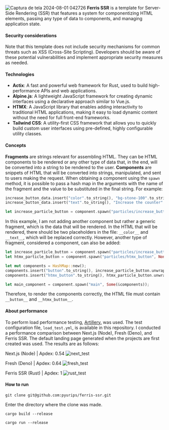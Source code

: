 
![Captura de tela 2024-08-01 042726](https://github.com/user-attachments/assets/7b37309e-2c6e-45e8-be2c-b009cbf0f233)
**Ferris SSR** is a template for Server-Side Rendering (SSR) that features a system for componentizing HTML elements, passing any type of data to components, and managing application state.

#### Security considerations
Note that this template does not include security mechanisms for common threats such as XSS (Cross-Site Scripting). Developers should be aware of these potential vulnerabilities and implement appropriate security measures as needed.

#### Technologies
- **Actix**: A fast and powerful web framework for Rust, used to build high-performance APIs and web applications.
- **Alpine.js**: A lightweight JavaScript framework for creating dynamic interfaces using a declarative approach similar to Vue.js.
- **HTMX**: A JavaScript library that enables adding interactivity to traditional HTML applications, making it easy to load dynamic content without the need for full front-end frameworks.
- **Tailwind CSS**: A utility-first CSS framework that allows you to quickly build custom user interfaces using pre-defined, highly configurable utility classes.

#### Concepts
**Fragments** are strings relevant for assembling HTML. They can be HTML components to be rendered or any other type of data that, in the end, will be converted into a string to be rendered to the user. **Components** are snippets of HTML that will be converted into strings, manipulated, and sent to users making the request. When obtaining a component using the `spawn` method, it is possible to pass a hash map in the arguments with the name of the fragment and the value to be substituted in the final string. For example:
```rust
increase_button_data.insert("color".to_string(), "bg-stone-100".to_string());
increase_button_data.insert("text".to_string(), "Increase the counter".to_string());

let increase_particle_button = component.spawn("particles/increase_button", Some(&increase_button_data));
```
In this example, I am not adding another component but rather a generic fragment, which is the data that will be rendered. In the HTML that will be rendered, there should be two placeholders in the file: `__color__` and `__text__`, which will be replaced correctly. However, another type of fragment, considered a component, can also be added:
```rust
let increase_particle_button = component.spawn("particles/increase_button", Some(&increase_button_data));
let htmx_particle_button = component.spawn("particles/htmx_button", None);

let mut components = HashMap::new();
components.insert("button".to_string(), increase_particle_button.unwrap());
components.insert("htmx_button".to_string(), htmx_particle_button.unwrap());

let main_component = component.spawn("main", Some(&components));
```
Therefore, to render the components correctly, the HTML file must contain `__button__` and `__htmx_button__`.

#### About performance
To perform load performance testing, [Artillery.](https://www.artillery.io/) was used. The test configuration file, `load_test.yml`, is available in this repository. I conducted a performance comparison between Next.js (Node), Fresh (Deno), and Ferris SSR. The default landing page generated when the projects are first created was used. The results are as follows:

Next.js (Node) | Apdex: 0.54
![next_test](https://github.com/user-attachments/assets/a7d2d980-5ac5-4447-b711-4bd51c8c0153)

Fresh (Deno) | Apdex: 0.64
![fresh_test](https://github.com/user-attachments/assets/a075d680-4820-4191-839f-c3e31131354d)

Ferris SSR (Rust) | Apdex: 1
![rust_test](https://github.com/user-attachments/assets/747ad780-08ac-425c-9d20-7d78531ac28f)

#### How to run
```
git clone git@github.com:pyurips/ferris-ssr.git
```

Enter the directory where the clone was made.

```
cargo build --release
```

```
cargo run --release
```

